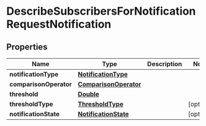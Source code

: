 

# DescribeSubscribersForNotificationRequestNotification


## Properties

| Name | Type | Description | Notes |
|------------ | ------------- | ------------- | -------------|
|**notificationType** | [**NotificationType**](NotificationType.md) |  |  |
|**comparisonOperator** | [**ComparisonOperator**](ComparisonOperator.md) |  |  |
|**threshold** | [**Double**](Double.md) |  |  |
|**thresholdType** | [**ThresholdType**](ThresholdType.md) |  |  [optional] |
|**notificationState** | [**NotificationState**](NotificationState.md) |  |  [optional] |



